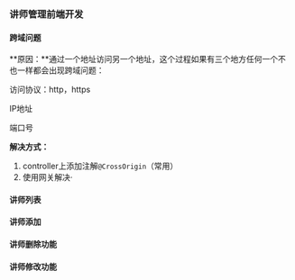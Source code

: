 ### 讲师管理前端开发

#### 跨域问题

**原因：**通过一个地址访问另一个地址，这个过程如果有三个地方任何一个不也一样都会出现跨域问题：

访问协议：http，https

IP地址

端口号

**解决方式：**

1. controller上添加注解`@CrossOrigin`（常用）
2. 使用网关解决·

#### 讲师列表

#### 讲师添加

#### 讲师删除功能

#### 讲师修改功能

